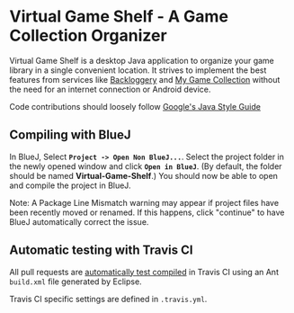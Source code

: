 # Virtual Game Shelf - A Game Collection Organizer
Virtual Game Shelf is a desktop Java application to organize your 
game library in a single convenient location. It strives to implement 
the best features from services like [Backloggery](http://www.backloggery.com/) 
and [My Game Collection](http://my-game-collection.tuyware.com/) without 
the need for an internet connection or Android device.

Code contributions should loosely follow [Google's Java Style Guide](https://google.github.io/styleguide/javaguide.html)

## Compiling with BlueJ

In BlueJ, Select **`Project -> Open Non BlueJ...`**. Select the project 
folder in the newly opened window and click **`Open in BlueJ`**. 
(By default, the folder should be named **Virtual-Game-Shelf**.) 
You should now be able to open and compile the project in BlueJ.

Note: A Package Line Mismatch warning may appear if project 
files have been recently moved or renamed. If this happens, 
click "continue" to have BlueJ automatically correct the issue.

## Automatic testing with Travis CI

All pull requests are [automatically test compiled](https://travis-ci.com/Stevoisiak/Virtual-Game-Shelf/) 
in Travis CI using an Ant `build.xml` file generated by Eclipse.

Travis CI specific settings are defined in `.travis.yml`.

